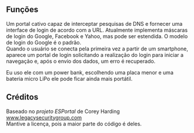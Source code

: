 ## Funções
Um portal cativo capaz de interceptar pesquisas de DNS e fornecer uma interface de login de acordo com a URL. Atualmente implementa máscaras de login do Google, Facebook e Yahoo, mas pode ser estendida. O modelo de login do Google é o padrão.<br>
Quando o usuário se conecta pela primeira vez a partir de um smartphone, aparece um portal de login solicitando a realização do login para iniciar a navegação e, após o envio dos dados, um erro é recuperado.

Eu uso ele com um power bank, escolhendo uma placa menor e uma bateria micro LiPo ele pode ficar ainda mais portátil.<br>

## Créditos
Baseado no *projeto ESPortal* de Corey Harding www.legacysecuritygroup.com<br>
Mantive a licença, pois a maior parte do código é deles.
